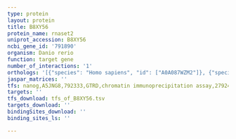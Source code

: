 ```yaml
---
type: protein
layout: protein
title: B8XY56
protein_name: rnaset2
uniprot_accession: B8XY56
ncbi_gene_id: '791890'
organism: Danio rerio
function: target gene
number_of_interactions: '1'
orthologs: '[{"species": "Homo sapiens", "id": ["A0A087WZM2"]}, {"species": "Mus musculus", "id": ["<a href=\"/protein/c0hkg5\">C0HKG5</a>"]}, {"species": "Rattus norvegicus", "id": ["A0A0G2K9L0"]}, {"species": "Drosophila melanogaster", "id": ["<a href=\"/protein/q9vsc3\">Q9VSC3</a>"]}, {"species": "Caenorhabditis elegans", "id": ["<a href=\"/protein/o61887\">O61887</a>"]}]'
jaspar_matrices: ''
tfs: nanog,A5JNG8,792333,GTRD,chromatin immunoprecipitation assay,27924024%5Buid%5D,No
targets: ''
tfs_download: tfs_of_B8XY56.tsv
targets_download: ''
bindingSites_download: ''
binding_sites_ls: ''

---
```

